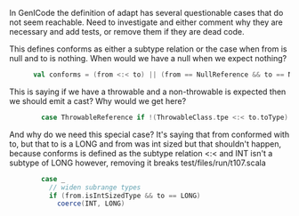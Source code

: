 In GenICode the definition of adapt has several questionable cases that do not seem reachable. Need to investigate and either comment why they are necessary and add tests, or remove them if they are dead code.

This defines conforms as either a subtype relation or the case when from is null and to is nothing. When would we have a null when we expect nothing?
```scala
      val conforms = (from <:< to) || (from == NullReference && to == NothingReference)
```

This is saying if we have a throwable and a non-throwable is expected then we should emit a cast? Why would we get here?

```scala
        case ThrowableReference if !(ThrowableClass.tpe <:< to.toType) => ctx.bb.emit(CHECK_CAST(to)) // downcast throwables
```

And why do we need this special case? It's saying that from conformed with to, but that to is a LONG and from was int sized but that shouldn't happen, because conforms is defined as the subtype relation <:< and INT isn't a subtype of LONG however, removing it breaks test/files/run/t107.scala

```scala
        case _                                                         =>
          // widen subrange types
          if (from.isIntSizedType && to == LONG)
            coerce(INT, LONG)
```
